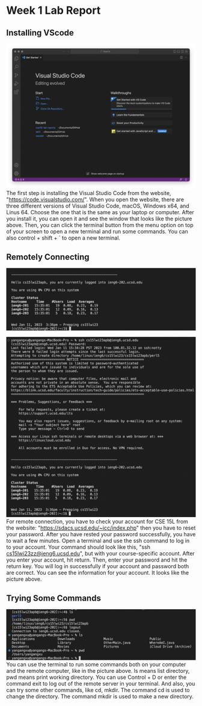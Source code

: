 # Week 1 Lab Report

## Installing VScode
![Image](Lab1-3.png)
The first step is installing the Visual Studio Code from the website, "https://code.visualstudio.com/". When you open the website, there are three different versions of Visual Studio Code, macOS, Windows x64, and Linus 64. Choose the one that is the same as your laptop or computer. After you install it, you can open it and see the window that looks like the picture above. Then, you can click the terminal button from the menu option on top of your screen to open a new terminal and run some commands. You can also control + shift + ` to open a new terminal.

## Remotely Connecting
![Image](Lab1-4.png)

![Image](Lab1-4-1.png)
For remote connection, you have to check your account for CSE 15L from the website: "https://sdacs.ucsd.edu/~icc/index.php" then you have to reset your password. After you have rested your password successfully, you have to wait a few minutes. Open a terminal and use the ssh command to log in to your account. Your command should look like this, "ssh cs15lwi23zz@ieng6.ucsd.edu", but with your course-specific account. After you enter your account, hit return. Then, enter your password and hit the return key. You will log in successfully if your account and password both are correct. You can see the information for your account. It looks like the picture above.


## Trying Some Commands
![Image](Lab1-5.png)
You can use the terminal to run some commands both on your computer and the remote computer, like in the picture above. ls means list directory, pwd means print working directory. You can use Control + D or enter the command exit to log out of the remote server in your terminal. And also, you can try some other commands, like cd, mkdir. The command cd is used to change the directory. The command mkdir is used to make a new directory.
